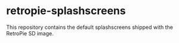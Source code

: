 # retropie-splashscreens
This repository contains the default splashscreens shipped with the RetroPie SD image.


